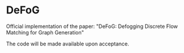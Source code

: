# DeFoG
Official implementation of the paper: "DeFoG: Defogging Discrete Flow Matching for Graph Generation"

The code will be made available upon acceptance.
